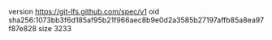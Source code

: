 version https://git-lfs.github.com/spec/v1
oid sha256:1073bb3f6d185af95b21f966aec8b9e0d2a3585b27197affb85a8ea97f87e828
size 3233
